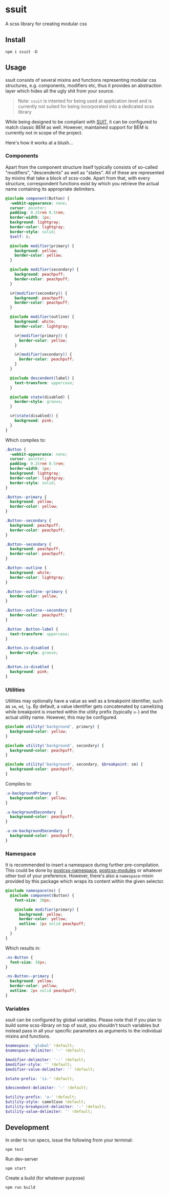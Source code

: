 # ssuit

A scss library for creating modular css


## Install

```cli
npm i ssuit -D
```

## Usage

ssuit consists of several mixins and functions representing modular css structures, e.g. components, modifiers etc, thus it provides an abstraction layer which hides all the ugly shit from your source.

> Note: `ssuit` is intented for being used at application level and is currently not suited for being incorporated into a dedicated scss library

While being designed to be compliant with [SUIT](https://github.com/suitcss/suit/blob/master/doc/naming-conventions.md), it can be configured to match classic BEM as well. However, maintained support for BEM is currently not in scope of the project.

Here's how it works at a blush...


### Components

Apart from the component structure itself typically consists of so-called "modifiers", "descendents" as well as "states". All of these are represented by mixins that take a block of scss-code. Apart from that, with every structure, correspondent functions exist by which you retrieve the actual name containing its appropriate delimiters.

```scss
@include component(Button) {
  -webkit-appearance: none;
  cursor: pointer;
  padding: 0.25rem 0.5rem;
  border-width: 1px;
  background: lightgray;
  border-color: lightgray;
  border-style: solid;
  $self: &;

  @include modifier(primary) {
    background: yellow;
    border-color: yellow;
  }

  @include modifier(secondary) {
    background: peachpuff;
    border-color: peachpuff;
  }

  &#{modifier(secondary)} {
    background: peachpuff;
    border-color: peachpuff;
  }

  @include modifier(outline) {
    background: white;
    border-color: lightgray;

    &#{modifier(primary)} {
      border-color: yellow;
    }

    &#{modifier(secondary)} {
      border-color: peachpuff;
    }
  }

  @include descendent(label) {
    text-transform: uppercase;
  }

  @include state(disabled) {
    border-style: groove;
  }

  &#{state(disabled)} {
    background: pink;
  }
}
```

Which compiles to:

```css
.Button {
  -webkit-appearance: none;
  cursor: pointer;
  padding: 0.25rem 0.5rem;
  border-width: 1px;
  background: lightgray;
  border-color: lightgray;
  border-style: solid;
}

.Button--primary {
  background: yellow;
  border-color: yellow;
}

.Button--secondary {
  background: peachpuff;
  border-color: peachpuff;
}

.Button--secondary {
  background: peachpuff;
  border-color: peachpuff;
}

.Button--outline {
  background: white;
  border-color: lightgray;
}

.Button--outline--primary {
  border-color: yellow;
}

.Button--outline--secondary {
  border-color: peachpuff;
}

.Button .Button-label {
  text-transform: uppercase;
}

.Button.is-disabled {
  border-style: groove;
}

.Button.is-disabled {
  background: pink;
}
```

### Utilities

Utilities may optionally have a value as well as a breakpoint identifier, such as `sm`, `md`, `lg`. By default, a value identifier gets concatenated by camelizing while breakpoint is inserted within the utility prefix (typically `u-`) and the actual utility name. However, this may be configured.

```scss
@include utility('background', primary) {
  background-color: yellow;
}

@include utility('background', secondary) {
  background-color: peachpuff;
}

@include utility('background', secondary, $breakpoint: sm) {
  background-color: peachpuff;
}
```

Compiles to:

```css
.u-backgroundPrimary  {
  background-color: yellow;
}

.u-backgroundSecondary  {
  background-color: peachpuff;
}

.u-sm-backgroundSecondary  {
  background-color: peachpuff;
}
```


### Namespace

It is recommended to insert a namespace during further pre-compilation. This could be done by [postcss-namespace](https://www.npmjs.com/package/postcss-class-namespace), [postcss-modules](https://www.npmjs.com/package/postcss-modules) or whatever other tool of your preference. However, there's also a `namespace`-mixin provided by this package which wraps its content within the given selector.

```scss
@include namespace(ns) {
  @include component(Button) {
    font-size: 30px;

    @include modifier(primary) {
      background: yellow;
      border-color: yellow;
      outline: 2px solid peachpuff;
    }
  }
}
```

Which results in:

```css
.ns-Button {
  font-size: 30px;
}

.ns-Button--primary {
  background: yellow;
  border-color: yellow;
  outline: 2px solid peachpuff;
}
```

### Variables

ssuit can be configured by global variables. Please note that if you plan to build some scss-library on top of ssuit, you shouldn't touch variables but instead pass in all your specific parameters as arguments to the individual mixins and functions.

```scss
$namespace: 'global' !default;
$namespace-delimiter: '-' !default;

$modifier-delimiter: '--' !default;
$modifier-style: '' !default;
$modifier-value-delimiter: '' !default;

$state-prefix: 'is-' !default;

$descendent-delimiter: '-' !default;

$utility-prefix: 'u-' !default;
$utility-style: camelCase !default;
$utility-breakpoint-delimiter: '-' !default;
$utility-value-delimiter: '' !default;
```


## Development

In order to run specs, issue the following from your terminal:

```cli
npm test
```

Run dev-server

```cli
npm start
```

Create a build (for whatever purpose)

```cli
npm run build
```
